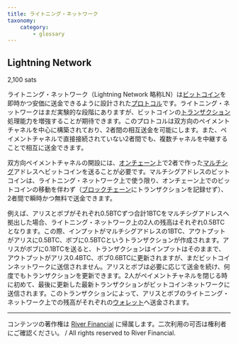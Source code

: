 ```yaml
---
title: ライトニング・ネットワーク
taxonomy:
    category:
        - glossary
---
```


## Lightning Network
2,100 sats

ライトニング・ネットワーク（Lightning Network 略称LN）は[ビットコイン](http://lostinbitcoin.jp.testrs.jp/staging/glossary/bitcoin/)を即時かつ安価に送金できるように設計された[プロトコル](http://lostinbitcoin.jp.testrs.jp/staging/glossary/protocol/)です。ライトニング・ネットワークはまだ実験的な段階にありますが、ビットコインの[トランザクション](http://lostinbitcoin.jp.testrs.jp/staging/glossary/transaction/)処理能力を増強することが期待できます。このプロトコルは双方向のペイメントチャネルを中心に構築されており、2者間の相互送金を可能にします。また、ペイメントチャネルで直接接続されていない2者間でも、複数チャネルを中継することで相互に送金できます。

双方向ペイメントチャネルの開設には、[オンチェーン](http://lostinbitcoin.jp.testrs.jp/staging/glossary/on_chain/)上で2者で作った[マルチシグ](http://lostinbitcoin.jp.testrs.jp/staging/glossary/multisig/)アドレスへビットコインを送ることが必要です。マルチシグアドレスのビットコインは、ライトニング・ネットワーク上で使う限り、オンチェーン上でのビットコインの移動を伴わず（[ブロックチェーン](http://lostinbitcoin.jp.testrs.jp/staging/glossary/blockchain/)にトランザクションを記録せず）、2者間で瞬時かつ無料で送金できます。

例えば、アリスとボブがそれぞれ0.5BTCずつ合計1BTCをマルチシグアドレスへ拠出した場合、ライトニング・ネットワーク上の2人の残高はそれぞれ0.5BTCとなります。この際、インプットがマルチシグアドレスの1BTC、アウトプットがアリスに0.5BTC、ボブに0.5BTCというトランザクションが作成されます。アリスがボブに0.1BTCを送ると、トランザクションはインプットはそのままで、アウトプットがアリス0.4BTC、ボブ0.6BTCに更新されますが、まだビットコインネットワークに送信されません。アリスとボブは必要に応じて送金を続け、何度でもトランザクションを更新できます。2人がペイメントチャネルを閉じる時に初めて、最後に更新した最新トランザクションがビットコインネットワークに送信されます。このトランザクションによって、アリスとボブのライトニング・ネットワーク上での残高がそれぞれの[ウォレット](http://lostinbitcoin.jp.testrs.jp/staging/glossary/wallet/)へ送金されます。

---
コンテンツの著作権は [River Financial](https://river.com/) に帰属します。二次利用の可否は権利者にご確認ください。 / All rights reserved to River Financial.

